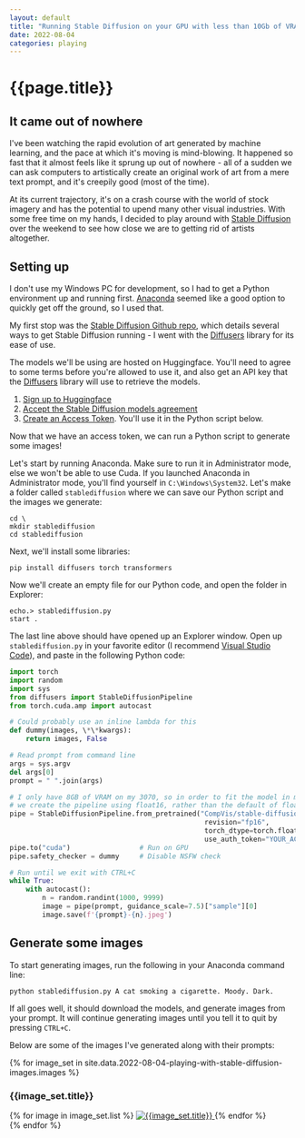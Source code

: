 ```yaml
---
layout: default
title: "Running Stable Diffusion on your GPU with less than 10Gb of VRAM"
date: 2022-08-04
categories: playing
---
```


# {{page.title}}

## It came out of nowhere

I've been watching the rapid evolution of art generated by machine learning, and the pace at which it's moving is mind-blowing. It happened so fast that it almost feels like it sprung up out of nowhere - all of a sudden we can ask computers to artistically create an original work of art from a mere text prompt, and it's creepily good (most of the time).

At its current trajectory, it's on a crash course with the world of stock imagery and has the potential to upend many other visual industries. With some free time on my hands, I decided to play around with [Stable Diffusion](https://github.com/CompVis/stable-diffusion) over the weekend to see how close we are to getting rid of artists altogether.

## Setting up

I don't use my Windows PC for development, so I had to get a Python environment up and running first. [Anaconda](http://anaconda.com) seemed like a good option to quickly get off the ground, so I used that.

My first stop was the [Stable Diffusion Github repo](https://github.com/CompVis/stable-diffusion), which details several ways to get Stable Diffusion running - I went with the [Diffusers](https://github.com/huggingface/diffusers) library for its ease of use.

The models we'll be using are hosted on Huggingface. You'll need to agree to some terms before you're allowed to use it, and also get an API key that the [Diffusers](https://github.com/huggingface/diffusers) library will use to retrieve the models.

1. [Sign up to Huggingface](https://huggingface.co/join)
2. [Accept the Stable Diffusion models agreement](https://huggingface.co/CompVis/stable-diffusion-v1-4)
3. [Create an Access Token](https://huggingface.co/settings/tokens). You'll use it in the Python script below.

Now that we have an access token, we can run a Python script to generate some images!

Let's start by running Anaconda. Make sure to run it in Administrator mode, else we won't be able to use Cuda. If you launched Anaconda in Administrator mode, you'll find yourself in `C:\Windows\System32`. Let's make a folder called `stablediffusion` where we can save our Python script and the images we generate:

```
cd \
mkdir stablediffusion
cd stablediffusion
```

Next, we'll install some libraries:

```
pip install diffusers torch transformers
```

Now we'll create an empty file for our Python code, and open the folder in Explorer:

```
echo.> stablediffusion.py
start .
```

The last line above should have opened up an Explorer window. Open up `stablediffusion.py` in your favorite editor (I recommend [Visual Studio Code](https://code.visualstudio.com)), and paste in the following Python code:

```python
import torch
import random
import sys
from diffusers import StableDiffusionPipeline
from torch.cuda.amp import autocast

# Could probably use an inline lambda for this
def dummy(images, \*\*kwargs):
    return images, False

# Read prompt from command line
args = sys.argv
del args[0]
prompt = " ".join(args)

# I only have 8GB of VRAM on my 3070, so in order to fit the model in memory 
# we create the pipeline using float16, rather than the default of float32.
pipe = StableDiffusionPipeline.from_pretrained("CompVis/stable-diffusion-v1-4",
                                                revision="fp16",
                                                torch_dtype=torch.float16,
                                                use_auth_token="YOUR_ACCESS_TOKEN")
pipe.to("cuda")                 # Run on GPU
pipe.safety_checker = dummy     # Disable NSFW check

# Run until we exit with CTRL+C
while True:
    with autocast():
        n = random.randint(1000, 9999)
        image = pipe(prompt, guidance_scale=7.5)["sample"][0]
        image.save(f'{prompt}-{n}.jpeg')
```

## Generate some images

To start generating images, run the following in your Anaconda command line:
```
python stablediffusion.py A cat smoking a cigarette. Moody. Dark.
```

If all goes well, it should download the models, and generate images from your prompt. It will continue generating images until you tell it to quit by pressing `CTRL+C`.

Below are some of the images I've generated along with their prompts:

{% for image_set in site.data.2022-08-04-playing-with-stable-diffusion-images.images %}
  <h3 class="h3">{{image_set.title}}</h3>
  <div class="not-prose container grid grid-cols-3 gap-4 mx-auto">
    {% for image in image_set.list %}
        <a href="/assets/posts/2022-08-04-playing-with-stable-diffusion/{{image}}" title="{{image_set.title}}" target="_blank">
            <img class="w-full rounded" src="/assets/posts/2022-08-04-playing-with-stable-diffusion/{{image}}" alt="{{image_set.title}}"/>
        </a>
    {% endfor %}    
  </div>
{% endfor %}